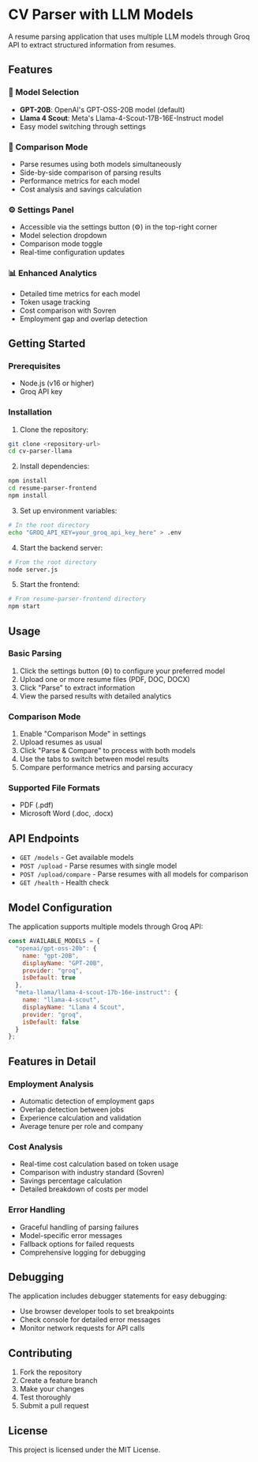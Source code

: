 # CV Parser with LLM Models

A resume parsing application that uses multiple LLM models through Groq API to extract structured information from resumes.

## Features

### 🚀 Model Selection
- **GPT-20B**: OpenAI's GPT-OSS-20B model (default)
- **Llama 4 Scout**: Meta's Llama-4-Scout-17B-16E-Instruct model
- Easy model switching through settings

### 🔄 Comparison Mode
- Parse resumes using both models simultaneously
- Side-by-side comparison of parsing results
- Performance metrics for each model
- Cost analysis and savings calculation

### ⚙️ Settings Panel
- Accessible via the settings button (⚙️) in the top-right corner
- Model selection dropdown
- Comparison mode toggle
- Real-time configuration updates

### 📊 Enhanced Analytics
- Detailed time metrics for each model
- Token usage tracking
- Cost comparison with Sovren
- Employment gap and overlap detection

## Getting Started

### Prerequisites
- Node.js (v16 or higher)
- Groq API key

### Installation

1. Clone the repository:
```bash
git clone <repository-url>
cd cv-parser-llama
```

2. Install dependencies:
```bash
npm install
cd resume-parser-frontend
npm install
```

3. Set up environment variables:
```bash
# In the root directory
echo "GROQ_API_KEY=your_groq_api_key_here" > .env
```

4. Start the backend server:
```bash
# From the root directory
node server.js
```

5. Start the frontend:
```bash
# From resume-parser-frontend directory
npm start
```

## Usage

### Basic Parsing
1. Click the settings button (⚙️) to configure your preferred model
2. Upload one or more resume files (PDF, DOC, DOCX)
3. Click "Parse" to extract information
4. View the parsed results with detailed analytics

### Comparison Mode
1. Enable "Comparison Mode" in settings
2. Upload resumes as usual
3. Click "Parse & Compare" to process with both models
4. Use the tabs to switch between model results
5. Compare performance metrics and parsing accuracy

### Supported File Formats
- PDF (.pdf)
- Microsoft Word (.doc, .docx)

## API Endpoints

- `GET /models` - Get available models
- `POST /upload` - Parse resumes with single model
- `POST /upload/compare` - Parse resumes with all models for comparison
- `GET /health` - Health check

## Model Configuration

The application supports multiple models through Groq API:

```javascript
const AVAILABLE_MODELS = {
  "openai/gpt-oss-20b": {
    name: "gpt-20B",
    displayName: "GPT-20B",
    provider: "groq",
    isDefault: true
  },
  "meta-llama/llama-4-scout-17b-16e-instruct": {
    name: "llama-4-scout",
    displayName: "Llama 4 Scout",
    provider: "groq",
    isDefault: false
  }
};
```

## Features in Detail

### Employment Analysis
- Automatic detection of employment gaps
- Overlap detection between jobs
- Experience calculation and validation
- Average tenure per role and company

### Cost Analysis
- Real-time cost calculation based on token usage
- Comparison with industry standard (Sovren)
- Savings percentage calculation
- Detailed breakdown of costs per model

### Error Handling
- Graceful handling of parsing failures
- Model-specific error messages
- Fallback options for failed requests
- Comprehensive logging for debugging

## Debugging

The application includes debugger statements for easy debugging:
- Use browser developer tools to set breakpoints
- Check console for detailed error messages
- Monitor network requests for API calls

## Contributing

1. Fork the repository
2. Create a feature branch
3. Make your changes
4. Test thoroughly
5. Submit a pull request

## License

This project is licensed under the MIT License.
